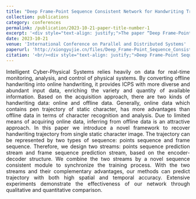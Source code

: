 ```yaml
---
title: "Deep Frame-Point Sequence Consistent Network for Handwriting Trajectory Recovery"
collection: publications
category: conferences
permalink: /publication/2023-10-21-paper-title-number-1
excerpt: '<div style="text-align: justify;">The paper “Deep Frame-Point Sequence Consistent Network for Handwriting Trajectory Recovery” presents a two - stream framework for handwriting trajectory recovery. It uses a module to synchronize training and shows good results in experiments.</div>'
date: 2023-10-21
venue: 'International Conference on Parallel and Distributed Systems'
paperurl: 'http://xiongyujie.cn/files/Deep_Frame-Point_Sequence_Consistent_Network_for_Handwriting_Trajectory_Recovery.pdf'
citation: '<br/><div style="text-align: justify;">Deep Frame-Point Sequence Consistent Network for Handwriting Trajectory Recovery, Y.-J. Xiong, Y.-F. Dai and D. Meng*, in Proceedings of the International Conference on Parallel and Distributed Systems, accepted (2023)</div>'
---
```


<div style="text-align: justify;">Intelligent Cyber-Physical Systems relies heavily on data for real-time monitoring, analysis, and control of physical systems. By converting offline handwriting into online handwriting, it provides ICPS with more diverse and abundant input data, enriching the variety and quantity of available information. Based on the acquisition approach, there are two kinds of handwriting data: online and offline data. Generally, online data which contains pen trajectory of static character, has more advantages than offline data in terms of character recognition and analysis. Due to limited means of acquiring online data, inferring from offline data is an attractive approach. In this paper we introduce a novel framework to recover handwriting trajectory from single static character image. The trajectory can be represented by two types of sequence: points sequence and frame sequence. Therefore, we design two streams: points sequence prediction stream and frame sequence prediction stream, based on the encoder-decoder structure. We combine the two streams by a novel sequence consistent module to synchronize the training process. With the two streams and their complementary advantages, our methods can predict trajectory with both high spatial and temporal accuracy. Extensive experiments demonstrate the effectiveness of our network through qualitative and quantitative comparison.</div>

<br/>
